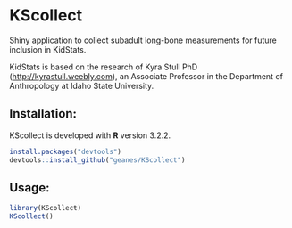 KScollect
=========

Shiny application to collect subadult long-bone measurements for future inclusion in KidStats.

KidStats is based on the research of Kyra Stull PhD (http://kyrastull.weebly.com), an Associate Professor in the Department of Anthropology at Idaho State University.

Installation:
-------------

KScollect is developed with **R** version 3.2.2.

```r
install.packages("devtools")
devtools::install_github("geanes/KScollect")
```
Usage:
------

```r
library(KScollect)
KScollect()
```
